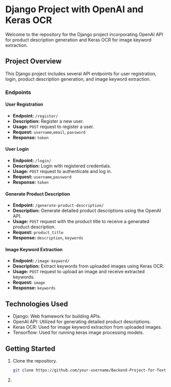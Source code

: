 # Django Project with OpenAI and Keras OCR

Welcome to the repository for the Django project incorporating OpenAI API for product description generation and Keras OCR for image keyword extraction.

## Project Overview

This Django project includes several API endpoints for user registration, login, product description generation, and image keyword extraction.

### Endpoints

#### User Registration
- **Endpoint:** `/register/`
- **Description:** Register a new user.
- **Usage:** `POST` request to register a user.
- **Request:** `username`,`email`, `password`
- **Response:** `token`

#### User Login
- **Endpoint:** `/login/`
- **Description:** Login with registered credentials.
- **Usage:** `POST` request to authenticate and log in.
- **Request:** `username`,`password`
- **Response:** `token`

#### Generate Product Description
- **Endpoint:** `/generate-product-description/`
- **Description:** Generate detailed product descriptions using the OpenAI API.
- **Usage:** `POST` request with the product title to receive a generated product description.
- **Request:** `product_title`
- **Response:** `description`, `keywords`


#### Image Keyword Extraction
- **Endpoint:** `/image-keyword/`
- **Description:** Extract keywords from uploaded images using Keras OCR.
- **Usage:** `POST` request to upload an image and receive extracted keywords.
- **Request:** `image`
- **Response:** `keywords`

## Technologies Used

- Django: Web framework for building APIs.
- OpenAI API: Utilized for generating detailed product descriptions.
- Keras OCR: Used for image keyword extraction from uploaded images.
- Tensorflow: Used for running keras image processing models.

## Getting Started

1. Clone the repository.
   ```bash
   git clone https://github.com/your-username/Backend-Project-for-Text-Completion-and-Image-Recognition.git

2. 
